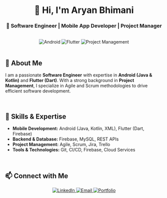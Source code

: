 <h1 align="center">👋 Hi, I'm Aryan Bhimani</h1>
<h3 align="center">🚀 Software Engineer | Mobile App Developer | Project Manager</h3>

<br/>

<div align="center">
  <img src="https://img.shields.io/badge/Android-Java%20%7C%20Kotlin-brightgreen?style=for-the-badge&logo=android" alt="Android" />
  <img src="https://img.shields.io/badge/Flutter-Dart-blue?style=for-the-badge&logo=flutter" alt="Flutter" />
  <img src="https://img.shields.io/badge/Project%20Management-Scrum%20%7C%20Agile-orange?style=for-the-badge&logo=trello" alt="Project Management" />
</div>

<br/>

<h2>🚀 About Me</h2>
<p>
I am a passionate <b>Software Engineer</b> with expertise in <b>Android (Java & Kotlin)</b> and <b>Flutter (Dart)</b>. 
With a strong background in <b>Project Management</b>, I specialize in Agile and Scrum methodologies to drive efficient software development.
</p>

<br/>

<h2>🔹 Skills & Expertise</h2>
<ul>
  <li><b>Mobile Development:</b> Android (Java, Kotlin, XML), Flutter (Dart, Firebase)</li>
  <li><b>Backend & Database:</b> Firebase, MySQL, REST APIs</li>
  <li><b>Project Management:</b> Agile, Scrum, Jira, Trello</li>
  <li><b>Tools & Technologies:</b> Git, CI/CD, Firebase, Cloud Services</li>
</ul>

<br/>

<h2>📫 Connect with Me</h2>
<p align="center">
  <a href="https://www.linkedin.com/in/aryanbhimani/" target="_blank">
    <img src="https://img.shields.io/badge/LinkedIn-0077B5?style=for-the-badge&logo=linkedin&logoColor=white" alt="LinkedIn">
  </a>
  <a href="mailto:aryan.bhimani.93@gmail.com">
    <img src="https://img.shields.io/badge/Email-D14836?style=for-the-badge&logo=gmail&logoColor=white" alt="Email">
  </a>
  <a href="https://dev-aryanbhimani.pantheonsite.io/" target="_blank">
    <img src="https://img.shields.io/badge/Portfolio-000000?style=for-the-badge&logo=react&logoColor=white" alt="Portfolio">
  </a>
</p>
